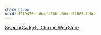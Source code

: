 ```yaml
---
share: true
uuid: 4279476e-abad-486b-b860-f61060b7e8ca
---
```

[SelectorGadget - Chrome Web Store](https://chrome.google.com/webstore/detail/selectorgadget/mhjhnkcfbdhnjickkkdbjoemdmbfginb/related?hl=en)